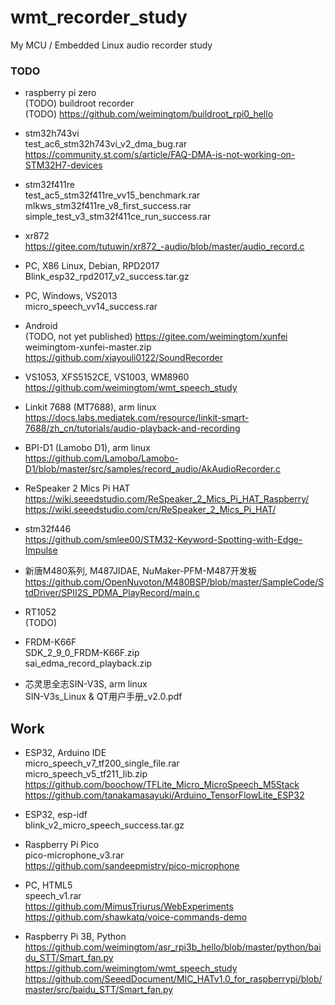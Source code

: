 # wmt_recorder_study
My MCU / Embedded Linux audio recorder study  

### TODO  
* raspberry pi zero   
(TODO) buildroot recorder  
(TODO) https://github.com/weimingtom/buildroot_rpi0_hello  

* stm32h743vi  
test_ac6_stm32h743vi_v2_dma_bug.rar  
https://community.st.com/s/article/FAQ-DMA-is-not-working-on-STM32H7-devices  

* stm32f411re  
test_ac5_stm32f411re_vv15_benchmark.rar  
mlkws_stm32f411re_v8_first_success.rar  
simple_test_v3_stm32f411ce_run_success.rar  

* xr872  
https://gitee.com/tutuwin/xr872_-audio/blob/master/audio_record.c  

* PC, X86 Linux, Debian, RPD2017    
Blink_esp32_rpd2017_v2_success.tar.gz  

* PC, Windows, VS2013    
micro_speech_vv14_success.rar  

* Android  
(TODO, not yet published) https://gitee.com/weimingtom/xunfei  
weimingtom-xunfei-master.zip  
https://github.com/xiayouli0122/SoundRecorder  

* VS1053, XFS5152CE, VS1003, WM8960  
https://github.com/weimingtom/wmt_speech_study  

* Linkit 7688 (MT7688), arm linux    
https://docs.labs.mediatek.com/resource/linkit-smart-7688/zh_cn/tutorials/audio-playback-and-recording  

* BPI-D1 (Lamobo D1), arm linux  
https://github.com/Lamobo/Lamobo-D1/blob/master/src/samples/record_audio/AkAudioRecorder.c  

* ReSpeaker 2 Mics Pi HAT  
https://wiki.seeedstudio.com/ReSpeaker_2_Mics_Pi_HAT_Raspberry/  
https://wiki.seeedstudio.com/cn/ReSpeaker_2_Mics_Pi_HAT/  

* stm32f446  
https://github.com/smlee00/STM32-Keyword-Spotting-with-Edge-Impulse  

* 新唐M480系列, M487JIDAE, NuMaker-PFM-M487开发板  
https://github.com/OpenNuvoton/M480BSP/blob/master/SampleCode/StdDriver/SPII2S_PDMA_PlayRecord/main.c  

* RT1052  
(TODO)  

* FRDM-K66F  
SDK_2_9_0_FRDM-K66F.zip  
sai_edma_record_playback.zip  

* 芯灵思全志SIN-V3S, arm linux  
SIN-V3s_Linux & QT用户手册_v2.0.pdf  

## Work  
* ESP32, Arduino IDE  
micro_speech_v7_tf200_single_file.rar  
micro_speech_v5_tf211_lib.zip  
https://github.com/boochow/TFLite_Micro_MicroSpeech_M5Stack  
https://github.com/tanakamasayuki/Arduino_TensorFlowLite_ESP32  

* ESP32, esp-idf  
blink_v2_micro_speech_success.tar.gz  

* Raspberry Pi Pico  
pico-microphone_v3.rar  
https://github.com/sandeepmistry/pico-microphone  

* PC, HTML5  
speech_v1.rar  
https://github.com/MimusTriurus/WebExperiments  
https://github.com/shawkatq/voice-commands-demo  

* Raspberry Pi 3B, Python  
https://github.com/weimingtom/asr_rpi3b_hello/blob/master/python/baidu_STT/Smart_fan.py  
https://github.com/weimingtom/wmt_speech_study  
https://github.com/SeeedDocument/MIC_HATv1.0_for_raspberrypi/blob/master/src/baidu_STT/Smart_fan.py  
